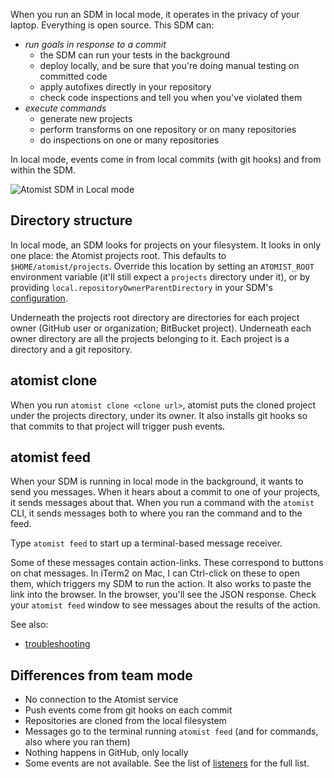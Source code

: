 When you run an SDM in local mode, it operates in the privacy of your laptop.
Everything is open source. This SDM can:

* *run goals in response to a commit*
   - the SDM can run your tests in the background
   - deploy locally, and be sure that you're doing manual testing on committed code
   - apply autofixes directly in your repository
   - check code inspections and tell you when you've violated them
* *execute commands*
   - generate new projects
   - perform transforms on one repository or on many repositories
   - do inspections on one or many repositories

In local mode, events come in from local commits (with git hooks) and from within the SDM.

![Atomist SDM in Local mode](img/sdm-local.png)

## Directory structure

In local mode, an SDM looks for projects on your filesystem. It looks in only one place: the Atomist projects root.
This defaults to `$HOME/atomist/projects`. Override this location by setting an `ATOMIST_ROOT` environment variable
(it'll still expect
a `projects` directory under it), or by providing `local.repositoryOwnerParentDirectory` in your SDM's [configuration](config.md).

Underneath the projects root directory are directories for each project owner (GitHub user or organization; BitBucket project). Underneath each owner directory are all the projects belonging to it. Each project is a directory and a git repository.

## atomist clone

When you run `atomist clone <clone url>`, atomist puts the cloned project under the projects directory, under its owner. It also installs
git hooks so that commits to that project will trigger push events.

## atomist feed

When your SDM is running in local mode in the background, it wants to send you messages. When it hears about a commit
to one of your projects, it sends messages about that. When you run a command with the `atomist` CLI, it sends messages
both to where you ran the command and to the feed.

Type `atomist feed` to start up a terminal-based message receiver.

Some of these messages contain action-links. These correspond to buttons on chat messages. In iTerm2 on Mac, I can Ctrl-click
on these to open them, which triggers my SDM to run the action. It also works to paste the link into the browser.
In the browser, you'll see the JSON response. Check your `atomist feed` window to see messages about the results of the action.

See also:

* [troubleshooting](troubleshoot.md#atomist-feed)

## Differences from team mode

* No connection to the Atomist service
* Push events come from git hooks on each commit
* Repositories are cloned from the local filesystem
* Messages go to the terminal running `atomist feed` (and for commands, also where you ran them)
* Nothing happens in GitHub, only locally
* Some events are not available. See the list of [listeners](event.md) for the full list.

